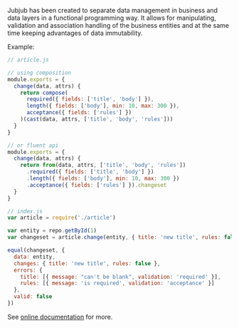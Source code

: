 Jubjub has been created to separate data management in business and data layers in a functional programming way.
It allows for manipulating, validation and association handling of the business entities and at the same time keeping advantages of data immutability.

Example:

```javascript
// article.js

// using composition
module.exports = {
  change(data, attrs) {
    return compose(
      required({ fields: ['title', 'body'] }),
      length({ fields: ['body'], min: 10, max: 300 }),
      acceptance({ fields: ['rules'] })
    )(cast(data, attrs, ['title', 'body', 'rules']))
  }
}

// or fluent api
module.exports = {
  change(data, attrs) {
    return from(data, attrs, ['title', 'body', 'rules'])
      .required({ fields: ['title', 'body'] })
      .length({ fields: ['body'], min: 10, max: 300 })
      .acceptance({ fields: ['rules'] }).changeset
  }
}

// index.js
var article = require('./article')

var entity = repo.getById(1)
var changeset = article.change(entity, { title: 'new title', rules: false })

equal(changeset, {
  data: entity,
  changes: { title: 'new title', rules: false },
  errors: {
    title: [{ message: "can't be blank", validation: 'required' }],
    rules: [{ message: 'is required', validation: 'acceptance' }]
  },
  valid: false
})
```

See [online documentation](https://jacekbogdanski.github.io/jubjub/) for more.
